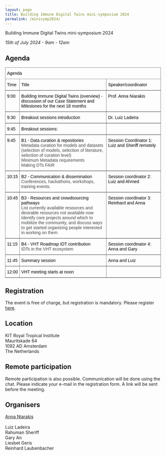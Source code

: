 ```yaml
---
layout: page
title: Building Immune Digital Twins mini-symposium 2024
permalink: /minisymp2024/
---
```


Building Immune Digital Twins mini-symposium 2024

*15th of July 2024 - 9am - 12am*

## Agenda

<style type="text/css">
.tg  {border-collapse:collapse;border-spacing:0;}
.tg td{border-color:black;border-style:solid;border-width:1px;font-family:Arial, sans-serif;font-size:14px;
  overflow:hidden;padding:10px 5px;word-break:normal;}
.tg th{border-color:black;border-style:solid;border-width:1px;font-family:Arial, sans-serif;font-size:14px;
  font-weight:normal;overflow:hidden;padding:10px 5px;word-break:normal;}
.tg .tg-0pky{border-color:inherit;text-align:left;vertical-align:top}
</style>
<table class="tg"><thead>
  <tr>
    <th class="tg-0pky" colspan="3"><span style="font-weight:400;font-style:normal;text-decoration:none;color:#000;background-color:transparent">Agenda</span></th>
  </tr></thead>
<tbody>
  <tr>
    <td class="tg-0pky"><span style="font-weight:400;font-style:normal;text-decoration:none;color:#000;background-color:transparent">Time</span></td>
    <td class="tg-0pky"><span style="font-weight:400;font-style:normal;text-decoration:none;color:#000;background-color:transparent">Title</span></td>
    <td class="tg-0pky"><span style="font-weight:400;font-style:normal;text-decoration:none;color:#000;background-color:transparent">Speaker/coordinator</span></td>
  </tr>
  <tr>
    <td class="tg-0pky"><span style="font-weight:400;font-style:normal;text-decoration:none;color:#000;background-color:transparent">9:00</span></td>
    <td class="tg-0pky"><span style="font-weight:400;font-style:normal;text-decoration:none;color:#000;background-color:transparent">Building Immune Digital Twins (overview) - discussion of our Case Statement and Milestones for the next 18 months</span></td>
    <td class="tg-0pky"><span style="font-weight:400;font-style:normal;text-decoration:none;color:#000;background-color:transparent">Prof. Anna Niarakis</span></td>
  </tr>
  <tr>
    <td class="tg-0pky"><span style="font-weight:400;font-style:normal;text-decoration:none;color:#000;background-color:transparent">9:30</span></td>
    <td class="tg-0pky"><span style="font-weight:400;font-style:normal;text-decoration:none;color:#000;background-color:transparent">Breakout sessions introduction</span></td>
    <td class="tg-0pky"><span style="font-weight:400;font-style:normal;text-decoration:none;color:#000;background-color:transparent">Dr. Luiz Ladeira</span></td>
  </tr>
  <tr>
    <td class="tg-0pky"><span style="font-weight:400;font-style:normal;text-decoration:none;color:#000;background-color:transparent">9:45</span></td>
    <td class="tg-0pky"><span style="font-weight:400;font-style:normal;text-decoration:none;color:#000;background-color:transparent">Breakout sessions:</span></td>
    <td class="tg-0pky"></td>
  </tr>
  <tr>
    <td class="tg-0pky"><span style="font-weight:400;font-style:normal;text-decoration:none;color:#000;background-color:transparent">9:45</span></td>
    <td class="tg-0pky"><span style="font-weight:400;font-style:normal;text-decoration:none;color:#000;background-color:transparent">B1 - Data curation &amp; repositories</span><br><span style="font-weight:400;font-style:normal;text-decoration:none;color:#444746;background-color:transparent">Metadata curation for models and datasets (selection of models, selection of literature, selection of curation level)</span><br><span style="font-weight:400;font-style:normal;text-decoration:none;color:#444746;background-color:transparent">Minimum Metadata requirements</span><br><span style="font-weight:400;font-style:normal;text-decoration:none;color:#444746;background-color:transparent">Making DTs FAIR </span></td>
    <td class="tg-0pky"><span style="font-weight:400;font-style:normal;text-decoration:none;color:#000;background-color:transparent">Session Coordinator 1: Luiz and Sheriff remotely</span></td>
  </tr>
  <tr>
    <td class="tg-0pky"><span style="font-weight:400;font-style:normal;text-decoration:none;color:#000;background-color:transparent">10:15</span></td>
    <td class="tg-0pky"><span style="font-weight:400;font-style:normal;text-decoration:none;color:#000;background-color:transparent">B2 - Communication &amp; dissemination </span><br><span style="font-weight:400;font-style:normal;text-decoration:none;color:#444746;background-color:transparent">Conferences, hackathons, workshops, training events.</span></td>
    <td class="tg-0pky"><span style="font-weight:400;font-style:normal;text-decoration:none;color:#000;background-color:transparent">Session coordinator 2: Luiz and Ahmed</span></td>
  </tr>
  <tr>
    <td class="tg-0pky"><span style="font-weight:400;font-style:normal;text-decoration:none;color:#000;background-color:transparent">10:45</span></td>
    <td class="tg-0pky"><span style="font-weight:400;font-style:normal;text-decoration:none;color:#000;background-color:transparent">B3 - Resources and crowdsourcing pathways</span><br><span style="font-weight:400;font-style:normal;text-decoration:none;color:#444746;background-color:transparent">List currently available resources and desirable resources not available now</span><br><span style="font-weight:400;font-style:normal;text-decoration:none;color:#444746;background-color:transparent"> Identify core projects around which to mobilize the community, and discuss ways to get   started organizing people interested in working on them</span></td>
    <td class="tg-0pky"><span style="font-weight:400;font-style:normal;text-decoration:none;color:#000;background-color:transparent">Session coordinator 3: Reinhard and Anna </span></td>
  </tr>
  <tr>
    <td class="tg-0pky"><span style="font-weight:400;font-style:normal;text-decoration:none;color:#000;background-color:transparent">11:15</span></td>
    <td class="tg-0pky"><span style="font-weight:400;font-style:normal;text-decoration:none;color:#000;background-color:transparent">B4 - VHT Roadmap IDT contribution</span><br><span style="font-weight:400;font-style:normal;text-decoration:none;color:#444746;background-color:transparent">IDTs in the VHT ecosystem</span></td>
    <td class="tg-0pky"><span style="font-weight:400;font-style:normal;text-decoration:none;color:#000;background-color:transparent">Session coordinator 4: Anna and Gary</span></td>
  </tr>
  <tr>
    <td class="tg-0pky"><span style="font-weight:400;font-style:normal;text-decoration:none;color:#000;background-color:transparent">11:45</span></td>
    <td class="tg-0pky"><span style="font-weight:400;font-style:normal;text-decoration:none;color:#000;background-color:transparent">Summary session</span></td>
    <td class="tg-0pky"><span style="font-weight:400;font-style:normal;text-decoration:none;color:#000;background-color:transparent">Anna and Luiz</span></td>
  </tr>
  <tr>
    <td class="tg-0pky"><span style="font-weight:400;font-style:normal;text-decoration:none;color:#000;background-color:transparent">12:00</span></td>
    <td class="tg-0pky"><span style="font-weight:400;font-style:normal;text-decoration:none;color:#000;background-color:transparent">VHT meeting starts at noon</span></td>
    <td class="tg-0pky"></td>
  </tr>
</tbody></table>

## Registration

The event is free of charge, but registration is mandatory. Please register [here](https://forms.gle/o8EstrsEeapNY8VG7).

## Location

KIT Royal Tropical Institute<br>
Mauritskade 64<br>
1092 AD Amsterdam<br>
The Netherlands 

## Remote participation

Remote participation is also possible. Communication will be done using the chat. Please indicate your e-mail in the registration form. A link will be sent before the meeting.

## Organisers

[Anna Niarakis](mailto:anna.niarakis@gmail.com)<br>  
Luiz Ladeira<br>
Rahuman Sheriff<br>
Gary An<br>
Liesbet Geris<br>
Reinhard Laubenbacher

